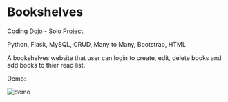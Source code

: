 # Bookshelves
Coding Dojo - Solo Project. 

Python, Flask, MySQL, CRUD, Many to Many, Bootstrap, HTML

A bookshelves website that user can login to create, edit, delete books and add books to thier read list.

Demo:

![demo](https://github.com/andreachou/Bookshelves/blob/main/result_demo.gif)


